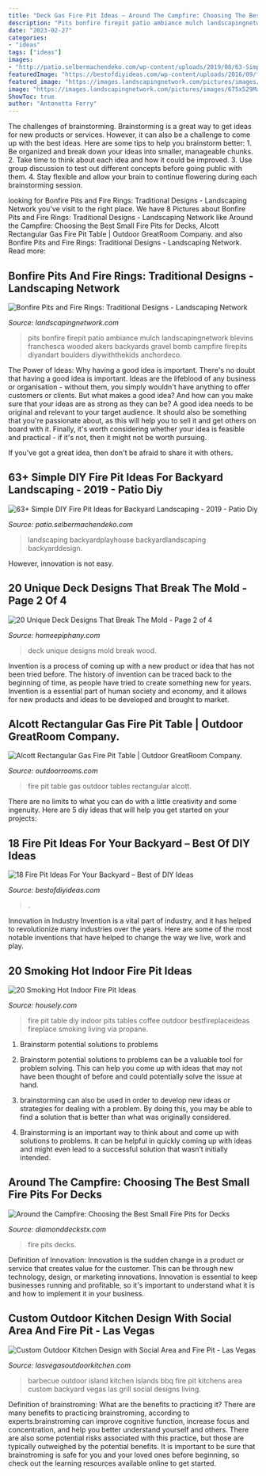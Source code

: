 ```yaml
---
title: "Deck Gas Fire Pit Ideas ~ Around The Campfire: Choosing The Best Small Fire Pits For Decks"
description: "Pits bonfire firepit patio ambiance mulch landscapingnetwork blevins franchesca wooded akers backyards gravel bomb campfire firepits diyandart boulders diywiththekids anchordeco"
date: "2023-02-27"
categories:
- "ideas"
tags: ["ideas"]
images:
- "http://patio.selbermachendeko.com/wp-content/uploads/2019/08/63-Simple-DIY-Fire-Pit-Ideas-for-Backyard-Landscaping.jpg"
featuredImage: "https://bestofdiyideas.com/wp-content/uploads/2016/09/fire-pit-decoration-for-your-backyard.jpg"
featured_image: "https://images.landscapingnetwork.com/pictures/images/675x529Max/site_8/ambiance-gardens_409.jpg"
image: "https://images.landscapingnetwork.com/pictures/images/675x529Max/site_8/ambiance-gardens_409.jpg"
ShowToc: true
author: "Antonetta Ferry"
---
```



The challenges of brainstorming.
Brainstorming is a great way to get ideas for new products or services. However, it can also be a challenge to come up with the best ideas. Here are some tips to help you brainstorm better: 1. Be organized and break down your ideas into smaller, manageable chunks. 2. Take time to think about each idea and how it could be improved. 3. Use group discussion to test out different concepts before going public with them. 4. Stay flexible and allow your brain to continue flowering during each brainstorming session.

	

		
looking for Bonfire Pits and Fire Rings: Traditional Designs - Landscaping Network you've visit to the right place. We have 8 Pictures about Bonfire Pits and Fire Rings: Traditional Designs - Landscaping Network like Around the Campfire: Choosing the Best Small Fire Pits for Decks, Alcott Rectangular Gas Fire Pit Table | Outdoor GreatRoom Company. and also Bonfire Pits and Fire Rings: Traditional Designs - Landscaping Network. Read more:
		
    
## Bonfire Pits And Fire Rings: Traditional Designs - Landscaping Network

<img loading=lazy src="https://images.landscapingnetwork.com/pictures/images/675x529Max/site_8/ambiance-gardens_409.jpg" onerror="this.onerror=null;this.src='https://tse4.mm.bing.net/th?id=OIP.3XXmWpRNBkeRYY5C98RAtQHaFj&amp;pid=15.1';" alt="Bonfire Pits and Fire Rings: Traditional Designs - Landscaping Network">

_Source: landscapingnetwork.com_

>pits bonfire firepit patio ambiance mulch landscapingnetwork blevins franchesca wooded akers backyards gravel bomb campfire firepits diyandart boulders diywiththekids anchordeco. 

	

The Power of Ideas: Why having a good idea is important.
There's no doubt that having a good idea is important. Ideas are the lifeblood of any business or organisation - without them, you simply wouldn't have anything to offer customers or clients. But what makes a good idea? And how can you make sure that your ideas are as strong as they can be?
A good idea needs to be original and relevant to your target audience. It should also be something that you're passionate about, as this will help you to sell it and get others on board with it. Finally, it's worth considering whether your idea is feasible and practical - if it's not, then it might not be worth pursuing.

If you've got a great idea, then don't be afraid to share it with others.

    
## 63+ Simple DIY Fire Pit Ideas For Backyard Landscaping - 2019 - Patio Diy

<img loading=lazy src="http://patio.selbermachendeko.com/wp-content/uploads/2019/08/63-Simple-DIY-Fire-Pit-Ideas-for-Backyard-Landscaping.jpg" onerror="this.onerror=null;this.src='https://tse3.mm.bing.net/th?id=OIP.-f_ELEO__qAfPkoUiO4ZpQHaKZ&amp;pid=15.1';" alt="63+ Simple DIY Fire Pit Ideas for Backyard Landscaping - 2019 - Patio Diy">

_Source: patio.selbermachendeko.com_

>landscaping backyardplayhouse backyardlandscaping backyarddesign. 

	

However, innovation is not easy.

    
## 20 Unique Deck Designs That Break The Mold - Page 2 Of 4

<img loading=lazy src="https://homeepiphany.com/wp-content/uploads/2015/06/20-Unique-Deck-Designs-That-Break-The-Mold-6.jpg" onerror="this.onerror=null;this.src='https://tse3.mm.bing.net/th?id=OIP.H0hjhEywNySMUV6ckx9ayQHaE5&amp;pid=15.1';" alt="20 Unique Deck Designs That Break The Mold - Page 2 of 4">

_Source: homeepiphany.com_

>deck unique designs mold break wood. 

	

Invention is a process of coming up with a new product or idea that has not been tried before. The history of invention can be traced back to the beginning of time, as people have tried to create something new for years. Invention is a essential part of human society and economy, and it allows for new products and ideas to be developed and brought to market.

    
## Alcott Rectangular Gas Fire Pit Table | Outdoor GreatRoom Company.

<img loading=lazy src="https://www.outdoorrooms.com/sites/default/files/styles/half/public/images/alc-1224top.jpg?itok=bUhkLXDY" onerror="this.onerror=null;this.src='https://tse2.mm.bing.net/th?id=OIP.TqUDb3gPBx0zgXh7YwiwRAHaE8&amp;pid=15.1';" alt="Alcott Rectangular Gas Fire Pit Table | Outdoor GreatRoom Company.">

_Source: outdoorrooms.com_

>fire pit table gas outdoor tables rectangular alcott. 

	

There are no limits to what you can do with a little creativity and some ingenuity. Here are 5 diy ideas that will help you get started on your projects: 

    
## 18 Fire Pit Ideas For Your Backyard – Best Of DIY Ideas

<img loading=lazy src="https://bestofdiyideas.com/wp-content/uploads/2016/09/fire-pit-decoration-for-your-backyard.jpg" onerror="this.onerror=null;this.src='https://tse3.mm.bing.net/th?id=OIP.zakKILpxQJ30i3AGjbtcDwHaJ4&amp;pid=15.1';" alt="18 Fire Pit Ideas For Your Backyard – Best of DIY Ideas">

_Source: bestofdiyideas.com_

>. 

	

Innovation in Industry
Invention is a vital part of industry, and it has helped to revolutionize many industries over the years. Here are some of the most notable inventions that have helped to change the way we live, work and play.

    
## 20 Smoking Hot Indoor Fire Pit Ideas

<img loading=lazy src="https://a5j0u479x2t4e35gducjhz15-wpengine.netdna-ssl.com/wp-content/uploads/2016/02/Living-Room-Fire-Pit-Coffee-Table-800x533.jpg" onerror="this.onerror=null;this.src='https://tse4.mm.bing.net/th?id=OIP.ax_48qXjMorIHC_oqD7fhQHaE7&amp;pid=15.1';" alt="20 Smoking Hot Indoor Fire Pit Ideas">

_Source: housely.com_

>fire pit table diy indoor pits tables coffee outdoor bestfireplaceideas fireplace smoking living via propane. 

	

1. Brainstorm potential solutions to problems
1. Brainstorm potential solutions to problems can be a valuable tool for problem solving. This can help you come up with ideas that may not have been thought of before and could potentially solve the issue at hand.
2. brainstorming can also be used in order to develop new ideas or strategies for dealing with a problem. By doing this, you may be able to find a solution that is better than what was originally considered.

3. Brainstorming is an important way to think about and come up with solutions to problems. It can be helpful in quickly coming up with ideas and might even lead to a successful solution that wasn’t initially intended.

    
## Around The Campfire: Choosing The Best Small Fire Pits For Decks

<img loading=lazy src="https://diamonddeckstx.com/wp-content/uploads/2020/06/downloadImage-2.jpg" onerror="this.onerror=null;this.src='https://tse4.mm.bing.net/th?id=OIP.2v29DUCknRgr2EX7jbbHgAHaF6&amp;pid=15.1';" alt="Around the Campfire: Choosing the Best Small Fire Pits for Decks">

_Source: diamonddeckstx.com_

>fire pits decks. 

	

Definition of Innovation:
Innovation is the sudden change in a product or service that creates value for the customer. This can be through new technology, design, or marketing innovations. Innovation is essential to keep businesses running and profitable, so it's important to understand what it is and how to implement it in your business.

    
## Custom Outdoor Kitchen Design With Social Area And Fire Pit - Las Vegas

<img loading=lazy src="http://lasvegasoutdoorkitchen.com/lvok/wp-content/uploads/2013/07/WALTON-BBQ.jpg" onerror="this.onerror=null;this.src='https://tse1.mm.bing.net/th?id=OIP.4m4QlksfH0-YL_mhqKnk1wHaE8&amp;pid=15.1';" alt="Custom Outdoor Kitchen Design with Social Area and Fire Pit - Las Vegas">

_Source: lasvegasoutdoorkitchen.com_

>barbecue outdoor island kitchen islands bbq fire pit kitchens area custom backyard vegas las grill social designs living. 

	

Definition of brainstroming: What are the benefits to practicing it?
There are many benefits to practicing brainstroming, according to experts.brainstroming can improve cognitive function, increase focus and concentration, and help you better understand yourself and others. There are also some potential risks associated with this practice, but those are typically outweighed by the potential benefits. It is important to be sure that brainstroming is safe for you and your loved ones before beginning, so check out the learning resources available online to get started.

